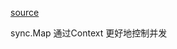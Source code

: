 [source](https://kaiwu.lagou.com/course/courseInfo.htm?courseId=536#/detail/pc?id=5236)

sync.Map
通过Context 更好地控制并发

